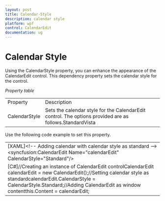 ```yaml
---
layout: post
title: Calendar-Style
description: calendar style
platform: wpf
control: CalendarEdit
documentation: ug
---
```


# Calendar Style

Using the CalendarStyle property, you can enhance the appearance of the CalendarEdit control. This dependency property sets the calendar style for the control. 

_Property table_

<table>
<tr>
<td>
Property</td><td>
Description</td></tr>
<tr>
<td>
CalendarStyle</td><td>
Sets the calendar style for the CalendarEdit control. The options provided are as follows.StandardVista</td></tr>
</table>
Use the following code example to set this property.

<table>
<tr>
<td>
[XAML]&lt;!-- Adding calendar with calendar style as standard --&gt;&lt;syncfusion:CalendarEdit Name="calendarEdit" CalendarStyle="Standard"/&gt;</td></tr>
<tr>
<td>
[C#]//Creating an instance of CalendarEdit controlCalendarEdit calendarEdit = new CalendarEdit();//Setting calendar style as standardcalendarEdit.CalendarStyle = CalendarStyle.Standard;//Adding CalendarEdit as window contentthis.Content = calendarEdit;</td></tr>
</table>


